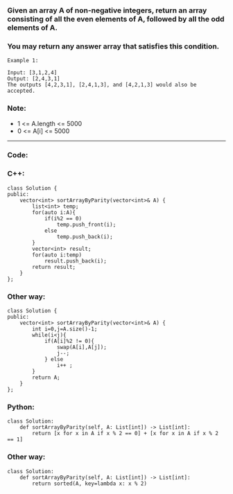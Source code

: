 ### Given an array A of non-negative integers, return an array consisting of all the even elements of A, followed by all the odd elements of A.

### You may return any answer array that satisfies this condition.

```
Example 1:

Input: [3,1,2,4]
Output: [2,4,3,1]
The outputs [4,2,3,1], [2,4,1,3], and [4,2,1,3] would also be accepted.
``` 

### Note:

- 1 <= A.length <= 5000
- 0 <= A[i] <= 5000

---

### Code:

### C++:
```
class Solution {
public:
    vector<int> sortArrayByParity(vector<int>& A) {
        list<int> temp;
        for(auto i:A){
            if(i%2 == 0)
                temp.push_front(i);
            else
                temp.push_back(i);
        }
        vector<int> result;
        for(auto i:temp)
            result.push_back(i);
        return result;
    }
};
```

### Other way:

```
class Solution {
public:
    vector<int> sortArrayByParity(vector<int>& A) {
        int i=0,j=A.size()-1;
        while(i<j){
            if(A[i]%2 != 0){
                swap(A[i],A[j]);
                j--;
            } else 
                i++ ;
        }
        return A;
    }
};
```

### Python:

```
class Solution:
    def sortArrayByParity(self, A: List[int]) -> List[int]:
        return [x for x in A if x % 2 == 0] + [x for x in A if x % 2 == 1]
```

### Other way:

```
class Solution:
    def sortArrayByParity(self, A: List[int]) -> List[int]:
        return sorted(A, key=lambda x: x % 2)
```
